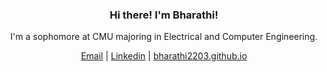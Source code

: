 <h3 align="center">Hi there! I'm Bharathi!</h3>
<p align="center">I'm a sophomore at CMU majoring in Electrical and Computer Engineering. </p>

<p align="center"> 
<a href="mailto:bsridha2@andrew.cmu.edu">Email</a> | 
<a href="https://www.linkedin.com/in/b-sridhar/">Linkedin</a> | 
<a href="https://bharathi2203.github.io/">bharathi2203.github.io</a> </p>

